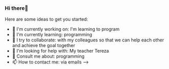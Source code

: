 ### Hi there👋

Here are some ideas to get you started:

- 🔭 I'm currently working on: I'm learning to program
- 🌱 I'm currently learning: programming
- 👯 I try to collaborate: with my colleagues so that we can help each other and achieve the goal together
- 🤔 I'm looking for help with: My teacher Tereza
- 💬 Consult me ​​about: programming
- 📫 How to contact me: via emails
-->
